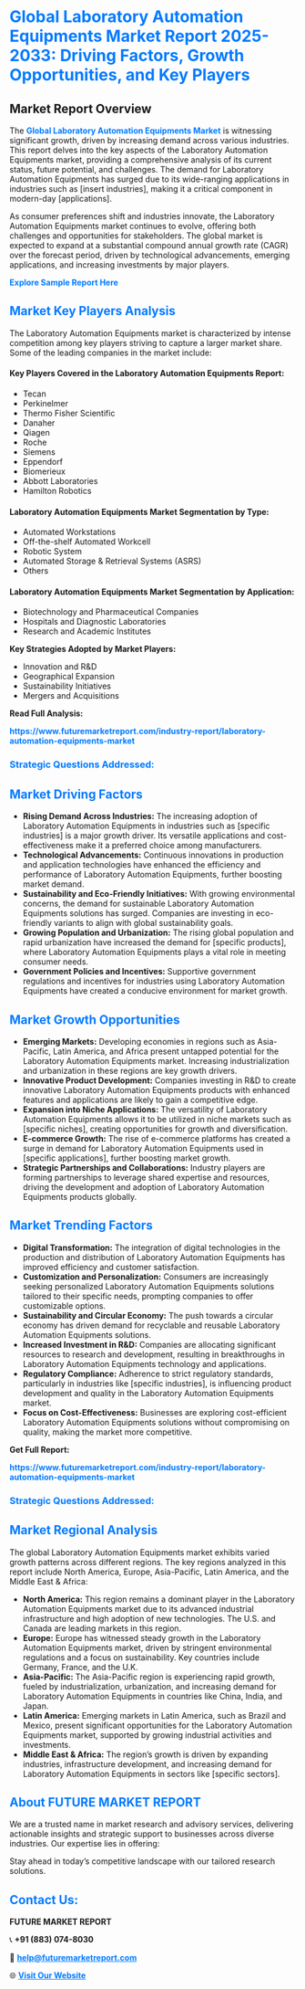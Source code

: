 <h1 style="color: #007BFF;">Global Laboratory Automation Equipments Market Report 2025-2033: Driving Factors, Growth Opportunities, and Key Players</h1>

<section id="overview">
<h2>Market Report Overview</h2>
<p>The <a href="https://www.futuremarketreport.com/industry-report/laboratory-automation-equipments-market" style="color: #007BFF; text-decoration: none;"><strong>Global Laboratory Automation Equipments Market</strong></a> is witnessing significant growth, driven by increasing demand across various industries. This report delves into the key aspects of the Laboratory Automation Equipments market, providing a comprehensive analysis of its current status, future potential, and challenges. The demand for Laboratory Automation Equipments has surged due to its wide-ranging applications in industries such as [insert industries], making it a critical component in modern-day [applications].</p>
<p>As consumer preferences shift and industries innovate, the Laboratory Automation Equipments market continues to evolve, offering both challenges and opportunities for stakeholders. The global market is expected to expand at a substantial compound annual growth rate (CAGR) over the forecast period, driven by technological advancements, emerging applications, and increasing investments by major players.</p>
</section>

<section id="overview">
<p><a href="https://www.futuremarketreport.com/request-sample/reportId=87930" style="color: #007BFF; text-decoration: none;"><strong>Explore Sample Report Here</strong></a></p>
</section>

<section id="key-players">
<h2 style="color: #007BFF;">Market Key Players Analysis</h2>
<p>The Laboratory Automation Equipments market is characterized by intense competition among key players striving to capture a larger market share. Some of the leading companies in the market include:</p>
<h4>Key Players Covered in the Laboratory Automation Equipments Report:</h4>
<ul><li>Tecan</li><li>Perkinelmer</li><li>Thermo Fisher Scientific</li><li>Danaher</li><li>Qiagen</li><li>Roche</li><li>Siemens</li><li>Eppendorf</li><li>Biomerieux</li><li>Abbott Laboratories</li><li>Hamilton Robotics</li></ul>
<h4>Laboratory Automation Equipments Market Segmentation by Type:</h4>
<ul><li>Automated Workstations</li><li>Off-the-shelf Automated Workcell</li><li>Robotic System</li><li>Automated Storage &amp; Retrieval Systems (ASRS)</li><li>Others</li></ul>

<h4>Laboratory Automation Equipments Market Segmentation by Application:</h4>
<ul><li>Biotechnology and Pharmaceutical Companies</li><li>Hospitals and Diagnostic Laboratories</li><li>Research and Academic Institutes</li></ul>
<p><strong>Key Strategies Adopted by Market Players:</strong></p>
<ul>
<li>Innovation and R&D</li>
<li>Geographical Expansion</li>
<li>Sustainability Initiatives</li>
<li>Mergers and Acquisitions</li>
</ul>
</section>

<section>
<p><strong>Read Full Analysis: </strong></p><a href="https://www.futuremarketreport.com/industry-report/laboratory-automation-equipments-market" style="color: #007BFF; text-decoration: none;"><strong>https://www.futuremarketreport.com/industry-report/laboratory-automation-equipments-market</strong></a>
<h3 style="color: #007BFF;">Strategic Questions Addressed:</h3>
</section>

<section id="driving-factors">
<h2 style="color: #007BFF;">Market Driving Factors</h2>
<ul>
<li><strong>Rising Demand Across Industries:</strong> The increasing adoption of Laboratory Automation Equipments in industries such as [specific industries] is a major growth driver. Its versatile applications and cost-effectiveness make it a preferred choice among manufacturers.</li>
<li><strong>Technological Advancements:</strong> Continuous innovations in production and application technologies have enhanced the efficiency and performance of Laboratory Automation Equipments, further boosting market demand.</li>
<li><strong>Sustainability and Eco-Friendly Initiatives:</strong> With growing environmental concerns, the demand for sustainable Laboratory Automation Equipments solutions has surged. Companies are investing in eco-friendly variants to align with global sustainability goals.</li>
<li><strong>Growing Population and Urbanization:</strong> The rising global population and rapid urbanization have increased the demand for [specific products], where Laboratory Automation Equipments plays a vital role in meeting consumer needs.</li>
<li><strong>Government Policies and Incentives:</strong> Supportive government regulations and incentives for industries using Laboratory Automation Equipments have created a conducive environment for market growth.</li>
</ul>
</section>

<section id="growth-opportunities">
<h2 style="color: #007BFF;">Market Growth Opportunities</h2>
<ul>
<li><strong>Emerging Markets:</strong> Developing economies in regions such as Asia-Pacific, Latin America, and Africa present untapped potential for the Laboratory Automation Equipments market. Increasing industrialization and urbanization in these regions are key growth drivers.</li>
<li><strong>Innovative Product Development:</strong> Companies investing in R&D to create innovative Laboratory Automation Equipments products with enhanced features and applications are likely to gain a competitive edge.</li>
<li><strong>Expansion into Niche Applications:</strong> The versatility of Laboratory Automation Equipments allows it to be utilized in niche markets such as [specific niches], creating opportunities for growth and diversification.</li>
<li><strong>E-commerce Growth:</strong> The rise of e-commerce platforms has created a surge in demand for Laboratory Automation Equipments used in [specific applications], further boosting market growth.</li>
<li><strong>Strategic Partnerships and Collaborations:</strong> Industry players are forming partnerships to leverage shared expertise and resources, driving the development and adoption of Laboratory Automation Equipments products globally.</li>
</ul>
</section>

<section id="trending-factors">
<h2 style="color: #007BFF;">Market Trending Factors</h2>
<ul>
<li><strong>Digital Transformation:</strong> The integration of digital technologies in the production and distribution of Laboratory Automation Equipments has improved efficiency and customer satisfaction.</li>
<li><strong>Customization and Personalization:</strong> Consumers are increasingly seeking personalized Laboratory Automation Equipments solutions tailored to their specific needs, prompting companies to offer customizable options.</li>
<li><strong>Sustainability and Circular Economy:</strong> The push towards a circular economy has driven demand for recyclable and reusable Laboratory Automation Equipments solutions.</li>
<li><strong>Increased Investment in R&D:</strong> Companies are allocating significant resources to research and development, resulting in breakthroughs in Laboratory Automation Equipments technology and applications.</li>
<li><strong>Regulatory Compliance:</strong> Adherence to strict regulatory standards, particularly in industries like [specific industries], is influencing product development and quality in the Laboratory Automation Equipments market.</li>
<li><strong>Focus on Cost-Effectiveness:</strong> Businesses are exploring cost-efficient Laboratory Automation Equipments solutions without compromising on quality, making the market more competitive.</li>
</ul>
</section>

<section>
<p><strong>Get Full Report: </strong></p><a href="https://www.futuremarketreport.com/industry-report/laboratory-automation-equipments-market" style="color: #007BFF; text-decoration: none;"><strong>https://www.futuremarketreport.com/industry-report/laboratory-automation-equipments-market</strong></a>
<h3 style="color: #007BFF;">Strategic Questions Addressed:</h3>
</section>


<section id="regional-analysis">
<h2 style="color: #007BFF;">Market Regional Analysis</h2>
<p>The global Laboratory Automation Equipments market exhibits varied growth patterns across different regions. The key regions analyzed in this report include North America, Europe, Asia-Pacific, Latin America, and the Middle East & Africa:</p>
<ul>
<li><strong>North America:</strong> This region remains a dominant player in the Laboratory Automation Equipments market due to its advanced industrial infrastructure and high adoption of new technologies. The U.S. and Canada are leading markets in this region.</li>
<li><strong>Europe:</strong> Europe has witnessed steady growth in the Laboratory Automation Equipments market, driven by stringent environmental regulations and a focus on sustainability. Key countries include Germany, France, and the U.K.</li>
<li><strong>Asia-Pacific:</strong> The Asia-Pacific region is experiencing rapid growth, fueled by industrialization, urbanization, and increasing demand for Laboratory Automation Equipments in countries like China, India, and Japan.</li>
<li><strong>Latin America:</strong> Emerging markets in Latin America, such as Brazil and Mexico, present significant opportunities for the Laboratory Automation Equipments market, supported by growing industrial activities and investments.</li>
<li><strong>Middle East & Africa:</strong> The region’s growth is driven by expanding industries, infrastructure development, and increasing demand for Laboratory Automation Equipments in sectors like [specific sectors].</li>
</ul>
</section>

<footer>
<h2 style="color: #007BFF;">About FUTURE MARKET REPORT</h2>
<p>We are a trusted name in market research and advisory services, delivering actionable insights and strategic support to businesses across diverse industries. Our expertise lies in offering:</p>

<p>Stay ahead in today’s competitive landscape with our tailored research solutions.</p>

<h2 style="color: #007BFF;">Contact Us:</h2>
<p><strong>FUTURE MARKET REPORT</strong></p>
<p>📞 <strong>+91 (883) 074-8030</strong></p>
<p>📧 <strong><a href="mailto:help@futuremarketreport.com" style="color: #007BFF;">help@futuremarketreport.com</a></strong></p>
<p>🌐 <strong><a href="https://www.futuremarketreport.com/" style="color: #007BFF;">Visit Our Website</a></strong></p>
</footer>